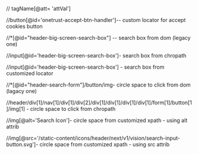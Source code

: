 // tagName[@att= 'attVal']

//button[@id='onetrust-accept-btn-handler']-- custom locator for accept cookies button

//*[@id="header-big-screen-search-box"] -- search box from dom (legacy one)

//input[@id='header-big-screen-search-box']- search box from chropath

//input[@id='header-big-screen-search-box'] - search box from customized locator

//*[@id="header-search-form"]/button/img- circle space to click from dom (lagacy one)

//header/div[1]/nav[1]/div[1]/div[2]/div[1]/div[1]/div[1]/div[1]/form[1]/button[1]/img[1] - circle space to click from chropath

//img[@alt='Search Icon']- circle space from customized xpath - using alt attrib

//img[@src='/static-content/icons/header/next/v1/vision/search-input-button.svg']- circle space from customized xpath - using src attrib